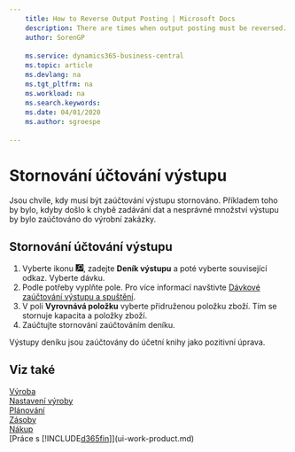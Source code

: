```yaml
---
    title: How to Reverse Output Posting | Microsoft Docs
    description: There are times when output posting must be reversed. An example of this would be if a data entry error occurred and an incorrect amount of output is posted to a production order.
    author: SorenGP

    ms.service: dynamics365-business-central
    ms.topic: article
    ms.devlang: na
    ms.tgt_pltfrm: na
    ms.workload: na
    ms.search.keywords:
    ms.date: 04/01/2020
    ms.author: sgroespe

---
```

# Stornování účtování výstupu
Jsou chvíle, kdy musí být zaúčtování výstupu stornováno. Příkladem toho by bylo, kdyby došlo k chybě zadávání dat a nesprávné množství výstupu by bylo zaúčtováno do výrobní zakázky.

## Stornování účtování výstupu
1. Vyberte ikonu ![Žárovky, která otevře funkci Řekněte mi](media/ui-search/search_small.png "Řekněte mi, co chcete dělat"), zadejte **Deník výstupu** a poté vyberte související odkaz. Vyberte dávku.
2. Podle potřeby vyplňte pole. Pro více informací navštivte [Dávkové zaúčtování výstupu a spuštění](production-how-to-post-output-quantity.md).
3. V poli **Vyrovnává položku** vyberte přidruženou položku zboží. Tím se stornuje kapacita a položky zboží.
4. Zaúčtujte stornování zaúčtováním deníku.

Výstupy deníku jsou zaúčtovány do účetní knihy jako pozitivní úprava.

## Viz také
[Výroba](production-manage-manufacturing.md)  
[Nastavení výroby](production-configure-production-processes.md)  
[Plánování](production-planning.md)  
[Zásoby](inventory-manage-inventory.md)  
[Nákup](purchasing-manage-purchasing.md)  
[Práce s [!INCLUDE[d365fin](includes/d365fin_md.md)]](ui-work-product.md)
